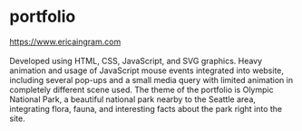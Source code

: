 # portfolio

https://www.ericaingram.com
<br><br>
Developed using HTML, CSS, JavaScript, and SVG graphics.  Heavy animation and usage of JavaScript mouse events integrated into website, including several pop-ups and a small media query with limited animation in completely different scene used.  The theme of the portfolio is Olympic National Park, a beautiful national park nearby to the Seattle area, integrating flora, fauna, and interesting facts about the park right into the site.
